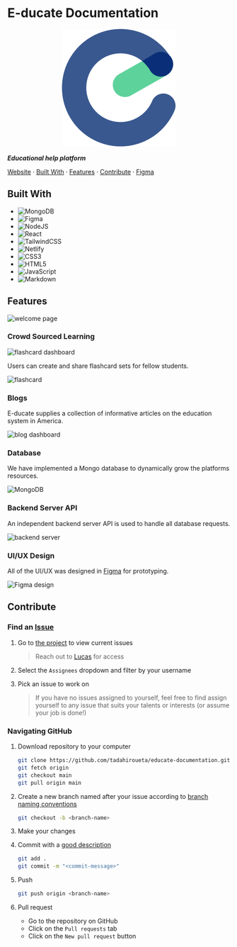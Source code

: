 # E-ducate Documentation

<div style="text-align:center;">
  <img src="https://github.com/tadahiroueta/educate-frontend/blob/master/public/logo.png" alt="logo" />
</div>

***Educational help platform***

[Website](https://educate-alpha.netlify.app/) · [Built With](#built-with) · [Features](#features) · [Contribute](#contribute) · [Figma](https://www.figma.com/design/d1LsewWkwgpcSQsfPmPpM5/Untitled?node-id=0-1&t=TX9bQU9hNgUo4pvm-1)

## Built With

- ![MongoDB](https://img.shields.io/badge/MongoDB-%234ea94b.svg?style=for-the-badge&logo=mongodb&logoColor=white)
- ![Figma](https://img.shields.io/badge/figma-%23F24E1E.svg?style=for-the-badge&logo=figma&logoColor=white)
- ![NodeJS](https://img.shields.io/badge/node.js-6DA55F?style=for-the-badge&logo=node.js&logoColor=white)
- ![React](https://img.shields.io/badge/react-%2320232a.svg?style=for-the-badge&logo=react&logoColor=%2361DAFB)
- ![TailwindCSS](https://img.shields.io/badge/tailwindcss-%2338B2AC.svg?style=for-the-badge&logo=tailwind-css&logoColor=white)
- ![Netlify](https://img.shields.io/badge/netlify-%23000000.svg?style=for-the-badge&logo=netlify&logoColor=#00C7B7)
- ![CSS3](https://img.shields.io/badge/css3-%231572B6.svg?style=for-the-badge&logo=css3&logoColor=white)
- ![HTML5](https://img.shields.io/badge/html5-%23E34F26.svg?style=for-the-badge&logo=html5&logoColor=white)
- ![JavaScript](https://img.shields.io/badge/javascript-%23323330.svg?style=for-the-badge&logo=javascript&logoColor=%23F7DF1E)
- ![Markdown](https://img.shields.io/badge/markdown-%23000000.svg?style=for-the-badge&logo=markdown&logoColor=white)

## Features

![welcome page](./documentation/screenshots/welcome-page.png)
<!-- TODO fix image url to GitHub's -->

### Crowd Sourced Learning

![flashcard dashboard](./documentation/screenshots/flashcard-dashboard.png)

Users can create and share flashcard sets for fellow students.

![flashcard](./documentation/screenshots/flashcard-create.png)

### Blogs

E-ducate supplies a collection of informative articles on the education system in America.

![blog dashboard](./documentation/screenshots/blog-dashboard.png)

### Database

We have implemented a Mongo database to dynamically grow the platforms resources.

![MongoDB](./documentation/screenshots/mongo-db.png)

### Backend Server API

An independent backend server API is used to handle all database requests.

![backend server](./documentation/screenshots/backend.png)

### UI/UX Design

All of the UI/UX was designed in [Figma](https://www.figma.com/) for prototyping.

![Figma design](./documentation/screenshots/figma-design.png)

## Contribute

### Find an [Issue](https://github.com/users/tadahiroueta/projects/2)

1. Go to [the project](https://github.com/users/tadahiroueta/projects/2) to view current issues

    > Reach out to [Lucas](https://github.com/tadahiroueta) for access

2. Select the ```Assignees``` dropdown and filter by your username

3. Pick an issue to work on
    
    > If you have no issues assigned to yourself, feel free to find assign yourself to any issue that suits your talents or interests (or assume your job is done!)

### Navigating GitHub

1. Download repository to your computer

    ```sh
    git clone https://github.com/tadahiroueta/educate-documentation.git
    git fetch origin
    git checkout main
    git pull origin main
    ```

2. Create a new branch named after your issue according to [branch naming conventions](https://gist.github.com/digitaljhelms/4287848)
    ```sh
    git checkout -b <branch-name>
    ```
  
3. Make your changes

4. Commit with a [good description](https://github.com/uci-f1tenth/uci_f1tenth_workshop/blob/main/CONTRIBUTING.md#guidelines-for-contributions)

    ```sh
    git add .
    git commit -m "<commit-message>"
    ```

5. Push

    ```sh
    git push origin <branch-name>
    ```
  
6. Pull request

    * Go to the repository on GitHub
    * Click on the ``Pull requests`` tab
    * Click on the ``New pull request`` button